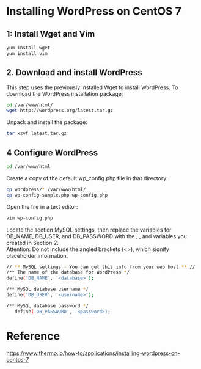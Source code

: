 # Installing WordPress on CentOS 7
## 1: Install Wget and Vim
```sh
yum install wget
yum install vim
```
## 2. Download and install WordPress
This step uses the previously installed Wget to install WordPress.
To download the WordPress installation package:
```sh
cd /var/www/html/
wget http://wordpress.org/latest.tar.gz
```
Unpack and install the package:
```sh
tar xzvf latest.tar.gz
```
## 4 Configure WordPress
```sh
cd /var/www/html
```
Create a copy of the default wp_config.php file in that directory:
```sh
cp wordpress/* /var/www/html/
cp wp-config-sample.php wp-config.php
```
Open the file in a text editor:
```sh
vim wp-config.php
```
Locate the section MySQL settings, then replace the variables for DB_NAME, DB_USER, and DB_PASSWORD with the <database>, <username>, and <password> variables you created in Section 2.</br>
Attention: Do not include the angled brackets (<>), which signify placeholder information.
```sh
// ** MySQL settings - You can get this info from your web host ** //
/** The name of the database for WordPress */
define('DB_NAME', '<database>');

/** MySQL database username */
define('DB_USER', '<username>');

/** MySQL database password */
   define('DB_PASSWORD', '<password>);
```  
  # Reference
  https://www.thermo.io/how-to/applications/installing-wordpress-on-centos-7
  
